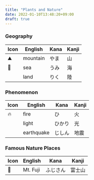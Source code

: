 ```yaml
---
title: "Plants and Nature"
date: 2022-01-10T13:48:20+09:00
draft: true
---
```

### Geography
| Icon | English  | Kana | Kanji |
|------|----------|------|-------|
| ⛰️    | mountain | やま | 山    |
| 🌊   | sea      | うみ | 海    |
|      | land     | りく | 陸    |

### Phenomenon
| Icon  | English    | Kana   | Kanji |
|-------|------------|--------|-------|
| 🔥    | fire       | ひ     | 火    |
|       | light      | ひかり | 光    |
|       | earthquake | じしん | 地震  |


### Famous Nature Places
| Icon | English  | Kana     | Kanji  |
|------|----------|----------|--------|
| 🗻   | Mt. Fuji | ふじさん | 富士山 |
